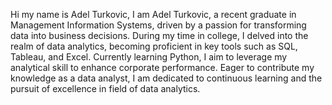 Hi my name is Adel Turkovic, I am Adel Turkovic, a recent graduate in Management Information Systems, driven by a passion for transforming data into business decisions. 
During my time in college, I delved into the realm of data analytics, becoming proficient in key tools such as SQL, Tableau, and Excel. Currently learning Python, 
I aim to leverage my analytical skill to enhance corporate performance. Eager to contribute my knowledge as a data analyst, 
I am dedicated to continuous learning and the pursuit of excellence in field of data analytics.

